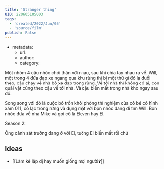 ```yaml
---
title: 'Stranger thing'
UID: 220605105003
tags:
  - 'created/2022/Jun/05'
  - 'source/film'
publish: False
---
```

- metadata:
	- url:
	- author:
	- category: 


Một nhóm 4 cậu nhóc chơi thân với nhau, sau khi chia tay nhau ra về. Will, một trong 4 đứa đạp xe ngang qua khu rừng thì bị một thứ gì đó lạ đuổi theo, cậu chạy về nhà bỏ xe đạp trong rừng. Về tới nhà thì không có ai, con quái vật cũng theo cậu về tới nhà. Và cậu biến mất trong nhà kho ngay sau đó.

Song song với đó là cuộc bỏ trốn khỏi phòng thí nghiệm của cô bé có hình xăm 011, cô lạc trong rừng và đụng mặt với bọn nhóc đang đi tìm Will. Bọn nhóc đưa về nhà Mike và gọi cô là Eleven hay El.

Season 2:

Ông cảnh sát trưởng đang ở với El, tưởng El biến mất rồi chứ



## Ideas
- [[Làm kẻ lập dị hay muốn giống mọi người❓]]